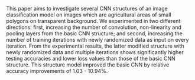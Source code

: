 This paper aims to investigate several CNN structures of an image classification model on images which are agricultural areas of small polygons on transparent background. We experimented in two different directions: first, increasing the number of convolution, non-linearity and pooling layers from the basic CNN structure; and second, increasing the number of training iterations with newly randomized data as input on every iteration.
From the experimental results, the latter modified structure with newly randomized data and multiple iterations shows significantly higher testing accuracies and lower loss values than those of the basic CNN structure. This structure model improved the basic CNN by relative accuracy improvements of 1.03 - 10.94%.
